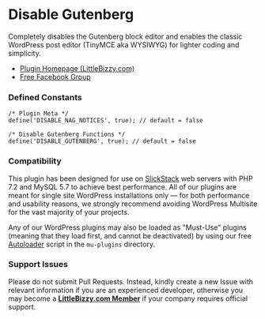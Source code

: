 # Disable Gutenberg

Completely disables the Gutenberg block editor and enables the classic WordPress post editor (TinyMCE aka WYSIWYG) for lighter coding and simplicity.

* [Plugin Homepage (LittleBizzy.com)](https://www.littlebizzy.com/plugins/disable-gutenberg)
* [Free Facebook Group](https://www.facebook.com/groups/littlebizzy/)

### Defined Constants

    /* Plugin Meta */
    define('DISABLE_NAG_NOTICES', true); // default = false
    
    /* Disable Gutenberg Functions */
    define('DISABLE_GUTENBERG', true); // default = false

### Compatibility

This plugin has been designed for use on [SlickStack](https://slickstack.io) web servers with PHP 7.2 and MySQL 5.7 to achieve best performance. All of our plugins are meant for single site WordPress installations only — for both performance and usability reasons, we strongly recommend avoiding WordPress Multisite for the vast majority of your projects.

Any of our WordPress plugins may also be loaded as "Must-Use" plugins (meaning that they load first, and cannot be deactivated) by using our free [Autoloader](https://github.com/littlebizzy/autoloader) script in the `mu-plugins` directory.

### Support Issues

Please do not submit Pull Requests. Instead, kindly create a new Issue with relevant information if you are an experienced developer, otherwise you may become a [**LittleBizzy.com Member**](https://www.littlebizzy.com/members) if your company requires official support.
